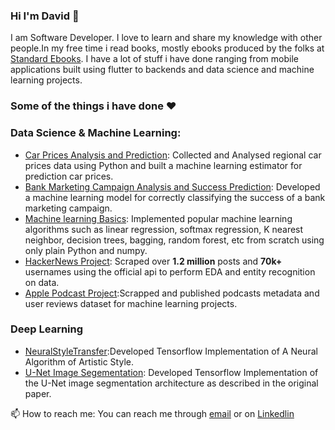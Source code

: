 
 ### Hi I'm David :wave:

 
I am Software Developer.
I love to learn and share my knowledge with other people.In my free time i read books, mostly ebooks produced by the folks at [Standard Ebooks]('https://standardebooks.org/'). I have a lot of stuff i have done ranging from mobile applications built using flutter to backends and data science and machine learning projects.


### Some of the things i have done :heart:  


 ### Data Science & Machine Learning:  

- [Car Prices Analysis and Prediction](https://github.com/david-adewoyin/Car_Price_Analysis_and_Prediction): Collected and Analysed regional car prices data using Python and built a machine learning estimator for prediction car prices.
- [Bank Marketing Campaign Analysis and Success Prediction](https://github.com/david-adewoyin/bank_marketing_success_prediction): Developed a machine learning model for correctly classifying the success of a bank marketing campaign. 
- [Machine learning Basics](https://github.com/david-adewoyin/machine_learning_basics): Implemented  popular machine learning algorithms such as linear regression, softmax regression, K nearest neighbor, decision trees, bagging, random forest, etc from scratch using only plain Python and numpy.
- [HackerNews Project](https://github.com/david-adewoyin/HackerNews): Scraped over **1.2 million** posts and **70k+** usernames using the official api to perform EDA and entity recognition on data.
- [Apple Podcast Project](https://github.com/david-adewoyin/apple_podcasts):Scrapped and published podcasts metadata and user reviews dataset for machine learning projects.
  

### Deep Learning
- [NeuralStyleTransfer](https://github.com/david-adewoyin/NeuralStyleTransfer):Developed Tensorflow Implementation of A Neural Algorithm of Artistic Style.
- [U-Net Image Segementation](https://github.com/david-adewoyin/UNet): Developed Tensorflow Implementation of the U-Net image segmentation architecture as described in the original paper.


:mailbox: How to reach me: You can reach me through [email]('mailto:davyadewoyin@gmail.com') or on [Linkedlin](https://www.linkedin.com/in/davyadewoyin/) 

<!--
**david-adewoyin/david-adewoyin** is a ✨ _special_ ✨ repository because its `README.md` (this file) appears on your GitHub profile.

Here are some ideas to get you started:

- 🔭 I’m currently working on ...
- 🌱 I’m currently learning ...
- 👯 I’m looking to collaborate on ...
- 🤔 I’m looking for help with ...
- 💬 Ask me about ...
- 📫 How to reach me: ...
- 😄 Pronouns: ...
- ⚡ Fun fact: ...
-->
